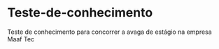 # Teste-de-conhecimento
Teste de conhecimento para concorrer a avaga de estágio na empresa Maaf Tec
